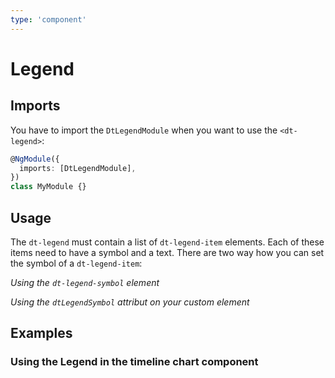 ```yaml
---
type: 'component'
---
```


# Legend

<docs-source-example example="DefaultLegendExample"></docs-source-example>

## Imports

You have to import the `DtLegendModule` when you want to use the `<dt-legend>`:

```typescript
@NgModule({
  imports: [DtLegendModule],
})
class MyModule {}
```

## Usage

The `dt-legend` must contain a list of `dt-legend-item` elements. Each of these
items need to have a symbol and a text. There are two way how you can set the
symbol of a `dt-legend-item`:

_Using the `dt-legend-symbol` element_

<docs-source-example example="DefaultLegendExample"></docs-source-example>

_Using the `dtLegendSymbol` attribut on your custom element_

<docs-source-example example="SymbolAttributeLegendExample"></docs-source-example>

## Examples

### Using the Legend in the timeline chart component

<docs-source-example example="TimelineChartLegendExample"></docs-source-example>
